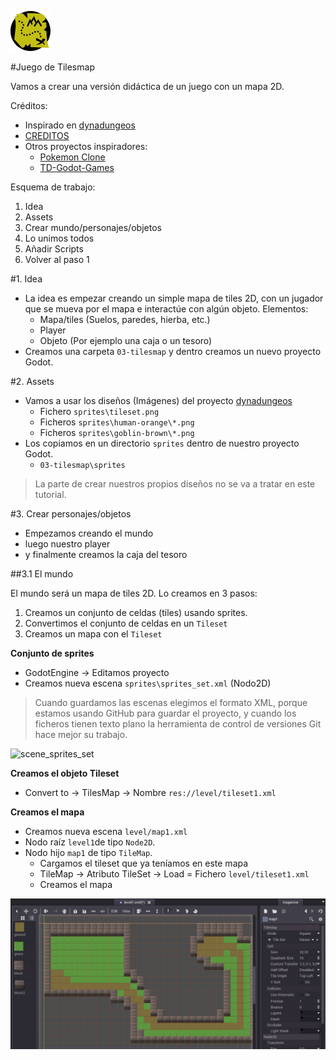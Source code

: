 
![logo](../../games/03-tilesmap/icon.png)

#Juego de Tilesmap

Vamos a crear una versión didáctica de un juego con un mapa 2D.

Créditos:

* Inspirado en [dynadungeos](https://github.com/akien-mga/dynadungeons)
* [CREDITOS](./CREDITS.txt)
* Otros proyectos inspiradores:
    * [Pokemon Clone](https://github.com/MarianoGnu/Pokemon-Tutorials)
    * [TD-Godot-Games](https://github.com/TutorialDoctor/TD-Godot-Games)

Esquema de trabajo:

1. Idea
2. Assets
3. Crear mundo/personajes/objetos
4. Lo unimos todos
5. Añadir Scripts
6. Volver al paso 1

#1. Idea

* La idea es empezar creando un simple mapa de tiles 2D, con un jugador que
se mueva por el mapa e interactúe con algún objeto. Elementos:
    * Mapa/tiles (Suelos, paredes, hierba, etc.)
    * Player
    * Objeto (Por ejemplo una caja o un tesoro)
* Creamos una carpeta `03-tilesmap` y dentro creamos un nuevo proyecto Godot.

#2. Assets

* Vamos a usar los diseños (Imágenes) del proyecto [dynadungeos](https://github.com/akien-mga/dynadungeons)
	* Fichero `sprites\tileset.png`
	* Ficheros `sprites\human-orange\*.png`
	* Ficheros `sprites\goblin-brown\*.png`
* Los copiamos en un directorio `sprites` dentro de nuestro proyecto Godot.
    * `03-tilesmap\sprites`

> La parte de crear nuestros propios diseños no se va a tratar en este tutorial.

#3. Crear personajes/objetos

* Empezamos creando el mundo
* luego nuestro player
* y finalmente creamos la caja del tesoro

##3.1 El mundo

El mundo será un mapa de tiles 2D. Lo creamos en 3 pasos:
1. Creamos un conjunto de celdas (tiles) usando sprites.
2. Convertimos el conjunto de celdas en un `Tileset`
3. Creamos un mapa con el `Tileset`

**Conjunto de sprites**

* GodotEngine -> Editamos proyecto
* Creamos nueva escena `sprites\sprites_set.xml` (Nodo2D)

> Cuando guardamos las escenas elegimos el formato XML, porque estamos usando 
GitHub para guardar el proyecto, y cuando los ficheros tienen texto plano
la herramienta de control de versiones Git hace mejor su trabajo.

![scene_sprites_set](./files/scene_sprite_set.png)

**Creamos el objeto Tileset**

* Convert to -> TilesMap -> Nombre `res://level/tileset1.xml`

**Creamos el mapa**
* Creamos nueva escena `level/map1.xml` 
* Nodo raíz `level1`de tipo `Node2D`.
* Nodo hijo `map1` de tipo `TileMap`.
    * Cargamos el tileset que ya teníamos en este mapa
    * TileMap -> Atributo TileSet -> Load = Fichero `level/tileset1.xml`
    * Creamos el mapa

![edit_map1](./files/edit_map1.png)


